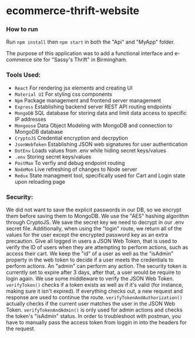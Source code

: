 # ecommerce-thrift-website

### How to run
Run `npm install` then `npm start` in both the "Api" and "MyApp" folder.

The purpose of this application was to add a functional interface and e-commerce site for "Sassy's Thrift" in Birmingham.  

### **Tools Used:**
* `React` For rendering jsx elements and creating UI
* `Material UI` For styling css components
* `Npm` Package management and frontend server management
* `Express` Establishing backend server REST API routing endpoints
* `MongoDB` SQL database for storing data and limit data access to specific IP addresses
* `Mongoose` Data Object Modeling with MongoDB and connection to MongoDB database
* `CryptoJS` Credential encryption and decrpytion
* `JsonWebToken` Establishing JSON web signatures for user authentication
* `DotEnv` Loads values from .env while hiding secret keys/values
* `.env` Storing secret keys/values
* `PostMan` To verfiy and debug endpoint routing
* `NodeMon` Live refreshing of changes to Node server
* `Redux` State managment tool, specifically used for Cart and Login state upon reloading page

### Security:
We did not want to save the explicit passwords in our DB, so we encrypt them before saving them to MongoDB. 
We use the "AES" hashing algorithm through CryptoJS. 
We save the secret key we need to decrypt in our .env secret file. 
Additionally, when using the "login" route, we return all of the values for the user except the encrypted password key as an extra precaution. 
Give all logged in users a JSON Web Token, that is used to verify the ID of users when they are attempting to perform actions, such as access their cart. 
We keep the "id" of a user as well as the "isAdmin" property in the web token to decide if a user meets the credentials to perform actions.
An "admin" can perform any action. The security token is currently set to expire after 3 days, after that, a user would be require to login again.
We use some middleware to verify the JSON Web Token. 
`verifyToken()` checks if a token exists as well as if it's valid (for instance, making sure it isn't expired). 
If everything checks out, a new request and response are used to continue the route. `verifyTokenAndAuthorization()` actually checks if the current user matches the user in the JSON Web Token. `verifyTokenAndAdmin()` is only used for admin actions and checks the token's "isAdmin" status.
In order to troubleshoot with postman, you have to manually pass the access token from loggin in into the headers for the request. 
